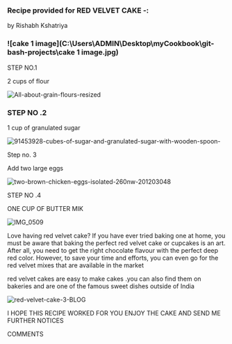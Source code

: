 ### Recipe provided   for  RED VELVET CAKE  -:

by Rishabh Kshatriya



### ![cake 1 image](C:\Users\ADMIN\Desktop\myCookbook\git-bash-projects\cake 1 image.jpg)

STEP NO.1



2 cups of flour 

![All-about-grain-flours-resized](C:\Users\ADMIN\Desktop\myCookbook\git-bash-projects\All-about-grain-flours-resized.jpg)



### STEP NO .2

1 cup of  granulated sugar

![91453928-cubes-of-sugar-and-granulated-sugar-with-wooden-spoon-](C:\Users\ADMIN\Desktop\myCookbook\git-bash-projects\91453928-cubes-of-sugar-and-granulated-sugar-with-wooden-spoon-.jpg)

Step no. 3

Add two large eggs 

![two-brown-chicken-eggs-isolated-260nw-201203048](C:\Users\ADMIN\Desktop\myCookbook\git-bash-projects\two-brown-chicken-eggs-isolated-260nw-201203048.webp)



STEP NO .4 

ONE CUP OF BUTTER MIK

![IMG_0509](C:\Users\ADMIN\Desktop\myCookbook\git-bash-projects\IMG_0509.jpg)



Love having red velvet cake? If you have ever tried baking one at home, you must be aware that baking the perfect red velvet cake or cupcakes is an art. After all, you need to get the right chocolate flavour with the perfect deep red color. However, to save your time and efforts, you can even go for the red velvet mixes that are available in the market

red velvet cakes are easy to make cakes .you can also find them  on bakeries and are one of the famous sweet dishes outside of India 



![red-velvet-cake-3-BLOG](C:\Users\ADMIN\Desktop\myCookbook\git-bash-projects\red-velvet-cake-3-BLOG.jpg)



I HOPE THIS RECIPE WORKED FOR  YOU ENJOY THE CAKE AND SEND ME FURTHER NOTICES

COMMENTS 